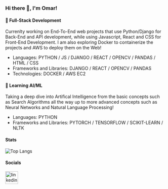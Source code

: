 ### Hi there 👋, I'm Omar!

#### 🔭 Full-Stack Development
Currenlty working on End-To-End web projects that use Python/Django for Back-End and API development, while using Javascript, React and CSS for Front-End Development. I am also exploring Docker to containerize the projects and AWS to deploy them on the Web!
  
- Languages: PYTHON / JS / DJANGO / REACT / OPENCV / PANDAS / HTML / CSS
- Frameworks and Libraries: DJANGO / REACT / OPENCV / PANDAS
- Technologies: DOCKER / AWS EC2

#### 🌱 Learning AI/ML
Taking a deep dive into Artifical Intelligence from the basic concepts such as Search Algorithms all the way up to more advanced concepts such as Neural Networks and Natural Language Processing!

- Languages: PYTHON
- Frameworks and Libraries: PYTORCH / TENSORFLOW / SCIKIT-LEARN / NLTK

#### Stats
![Top Langs](https://github-readme-stats.vercel.app/api/top-langs/?username=ojomaa&layout=compact)

#### Socials
[<img src='https://cdn.jsdelivr.net/npm/simple-icons@3.0.1/icons/linkedin.svg' alt='linkedin' height='40'>](https://www.linkedin.com/in/omarjomaa/)  
